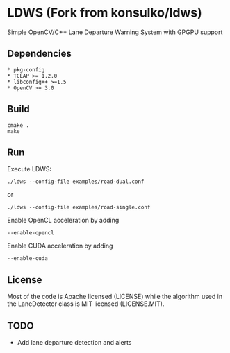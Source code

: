 LDWS (Fork from konsulko/ldws)
====

Simple OpenCV/C++ Lane Departure Warning System with GPGPU support

Dependencies
------------
	* pkg-config
	* TCLAP >= 1.2.0
	* libconfig++ >=1.5
	* OpenCV >= 3.0

Build
-----

	cmake .
	make

Run
---

Execute LDWS:

	./ldws --config-file examples/road-dual.conf

or

	./ldws --config-file examples/road-single.conf

Enable OpenCL acceleration by adding

	--enable-opencl

Enable CUDA acceleration by adding

	--enable-cuda

License
-------

Most of the code is Apache licensed (LICENSE) while the algorithm used in
the LaneDetector class is MIT licensed (LICENSE.MIT).

TODO
----

* Add lane departure detection and alerts
